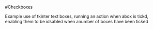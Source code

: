 #Checkboxes

Example use of tkinter text boxes, running an action when abox is tickd, enabling them to be idsabled when anumber of boces have been ticked
